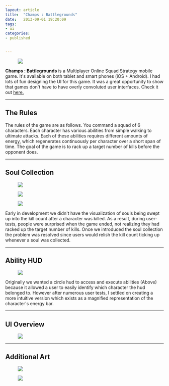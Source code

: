 ```yaml
---
layout: article
title:  "Champs : Battlegrounds"
date:   2013-09-01 19:20:09
tags:
- ui
categories:
- published


---
```


<figure>
<img src="{{edchao.github.io}}/assets/img_champs_cover.jpg" />
</figure>

<!--more-->

**Champs : Battlegrounds** is a Multiplayer Online Squad Strategy mobile game.  It's available on both tablet and smart phones (iOS + Android). I had lots of fun designing the UI for this game.  It was a great opportunity to show that games don't have to have overly convoluted user interfaces.  Check it out <a href="http://champsgame.com">here.</a>

---

## The Rules

The rules of the game are as follows.  You command a squad of 6 characters.  Each character has various abilities from simple walking to ultimate attacks.  Each of these abilities requires different amounts of energy, which regenerates continuously per character over a short span of time.  The goal of the game is to rack up a target number of kills before the opponent does.

---

## Soul Collection


<figure>
<img src="{{edchao.github.io}}/assets/img_champs.jpg" />
</figure>

<figure>
<img src="{{edchao.github.io}}/assets/img_champs_killcount.jpg" />
</figure>


<figure>
<img src="{{edchao.github.io}}/assets/img_champs_cover.jpg" />
</figure>
Early in development we didn't have the visualization of souls being swept up into the kill count after a character was killed. As a result, during user-tests, people were surprised when the game ended, not realizing they had racked up the target number of kills.  Once we introduced the soul collection the problem was resolved since users would relish the kill count ticking up whenever a soul was collected.

---

## Ability HUD

<figure>
<img src="{{edchao.github.io}}/assets/img_hud_change.jpg" />
</figure>

Originally we wanted a circle hud to access and execute abilities (Above) because it allowed a user to easily identify which character the hud belonged to.  However after numerous user tests, I settled on creating a more intuitive version which exists as a magnified representation of the character's energy bar.  

---

## UI Overview

<figure>
<img src="{{edchao.github.io}}/assets/img_champs_ui.jpg" />
</figure>

---

## Additional Art

<figure>
<img src="{{edchao.github.io}}/assets/img_champs_badges.jpg" />
</figure>

<figure>
<img src="{{edchao.github.io}}/assets/img_champs_tourn.jpg" />
</figure>
